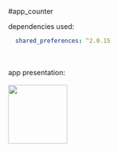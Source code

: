 #app_counter


dependencies used:
```yaml
  shared_preferences: ^2.0.15
```
<br><br>
app presentation:
<br><br>
<img src="" width=120/>
